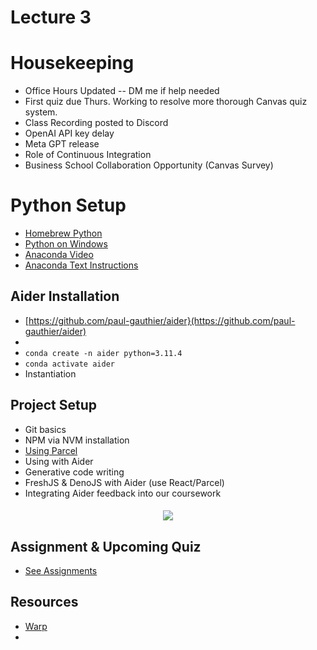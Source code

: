 # Lecture 3

# Housekeeping

- Office Hours Updated -- DM me if help needed
- First quiz due Thurs. Working to resolve more thorough Canvas quiz system.
- Class Recording posted to Discord
- OpenAI API key delay
- Meta GPT release
- Role of Continuous Integration
- Business School Collaboration Opportunity (Canvas Survey)

# Python Setup

- [Homebrew Python](https://brew.sh/)
- [Python on Windows](https://www.digitalocean.com/community/tutorials/install-python-windows-10)
- [Anaconda Video](https://youtu.be/n83J8cBytus?si=utJUQxswL7j1jl0Y)
- [Anaconda Text Instructions](https://docs.conda.io/projects/conda/en/4.6.0/user-guide/install/index.html)

## Aider Installation

- [https://github.com/paul-gauthier/aider}(https://github.com/paul-gauthier/aider)
- []() 
- `conda create -n aider python=3.11.4`
- `conda activate aider`
- Instantiation

## Project Setup

- Git basics
- NPM via NVM installation
- [Using Parcel](https://parceljs.org/getting-started/webapp/)
- Using with Aider
- Generative code writing
- FreshJS & DenoJS with Aider (use React/Parcel)
- Integrating Aider feedback into our coursework


<h5 style="text:italic" align="center"><em>
<div align="center"><img src="./Generative_Dapp_stack.png"></img></div>
</em></h5> 

## Assignment & Upcoming Quiz

* [See Assignments](./assignments) 

## Resources

* [Warp](https://app.warp.dev/referral/PXZMWP)
* []()

